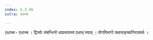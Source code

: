 ```yaml
---
index: 5.3.46
sutra: एधाच्च

---
```

_एधाच्च_ - एधाच्च । द्वित्र्योः संबन्धिनो धाप्रत्ययस्य एधाच् स्यात् । योगविभागो यथासङ्ख्यनिरासार्थः ।